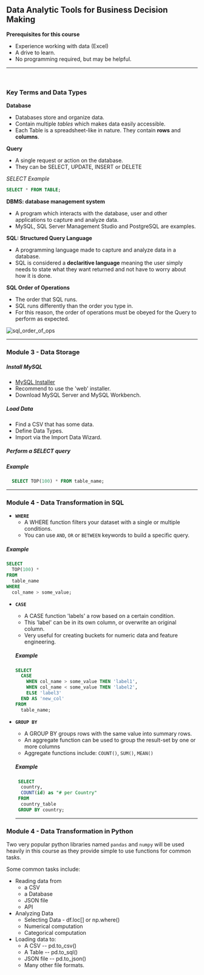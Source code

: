 ## **Data Analytic Tools for Business Decision Making**

**Prerequisites for this course**
- Experience working with data (Excel)
- A drive to learn.
- No programming required, but may be helpful. 

---

<br>

### Key Terms and Data Types
**Database**
- Databases store and organize data. 
- Contain multiple _tables_ which makes data easily accessible.
- Each Table is a spreadsheet-like in nature. They contain **rows** and **columns**. 

**Query**
- A single request or action on the database.
- They can be SELECT, UPDATE, INSERT or DELETE

_SELECT Example_

```sql
SELECT * FROM TABLE;
```

**DBMS: database management system**
- A program which interacts with the database, user and other applications to capture and analyze data. 
- MySQL, SQL Server Management Studio and PostgreSQL are examples. 

**SQL: Structured Query Language**
- A programming language made to capture and analyze data in a database. 
- SQL is considered a __declaritive language__ meaning the user simply needs to state what they want returned and not have to worry about how it is done. 

**SQL Order of Operations** 

- The order that SQL runs.
- SQL runs differently than the order you type in. 
- For this reason, the order of operations must be obeyed for the Query to perform as expected. 

![sql_order_of_ops](https://github.com/AGWeb18/lessons/blob/master/imgs/orderofoperations.png "SQL Order of Operations")

---

### Module 3 - Data Storage

##### Install MySQL
- [MySQL Installer](https://dev.mysql.com/downloads/installer/)
- Recommend to use the 'web' installer. 
- Download MySQL Server and MySQL Workbench. 

##### Load Data
- Find a CSV that has some data. 
- Define Data Types. 
- Import via the Import Data Wizard. 

##### Perform a SELECT query
##### *Example*
```sql
  SELECT TOP(100) * FROM table_name;
```


---
### Module 4 - Data Transformation in SQL
- **`WHERE`**
  - A WHERE function filters your dataset with a single or multiple conditions. 
  - You can use `AND`, `OR` or `BETWEEN` keywords to build a specific query.

##### *Example*
```sql
SELECT 
  TOP(100) * 
FROM 
  table_name
WHERE
  col_name > some_value; 
```

- **`CASE`**
  - A CASE function 'labels' a row based on a certain condition. 
  - This 'label' can be in its own column, or overwrite an original column. 
  - Very useful for creating buckets for numeric data and feature engineering. 
  
  ##### *Example*
  
  ```sql
  SELECT 
    CASE 
      WHEN col_name > some_value THEN 'label1',
      WHEN col_name < some_value THEN 'label2', 
      ELSE 'label3'
    END AS 'new_col'
  FROM
    table_name;
  ```

- **`GROUP BY`**
  - A GROUP BY groups rows with the same value into summary rows. 
  - An aggregate function can be used to group the result-set by one or more columns
  - Aggregate functions include: `COUNT()`, `SUM()`, `MEAN()`
  
  ##### *Example*
  ```sql
   SELECT 
    country, 
    COUNT(id) as "# per Country"
   FROM
    country_table
   GROUP BY country;
  ```
  
  ---
  
  
### Module 4 - Data Transformation in Python
Two very popular python libraries named `pandas` and `numpy` will be used heavily in this course as they provide simple to use functions for common tasks. 

Some common tasks include: 

- Reading data from
  -  a CSV
  -  a Database
  -  JSON file
  -  API
- Analyzing Data
  - Selecting Data - df.loc[] or np.where()
  - Numerical computation
  - Categorical computation
- Loading data to:
  - A CSV -- pd.to_csv()
  - A Table -- pd.to_sql()
  - JSON file -- pd.to_json()
  - Many other file formats. 

  

